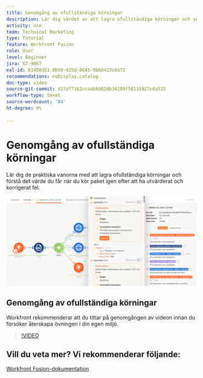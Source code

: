 ```yaml
---
title: Genomgång av ofullständiga körningar
description: Lär dig värdet av att lagra ofullständiga körningar och sedan köra om paket efter att du har utvärderat och korrigerat fel i  [!DNL Adobe Workfront Fusion].
activity: use
team: Technical Marketing
type: Tutorial
feature: Workfront Fusion
role: User
level: Beginner
jira: KT-9067
exl-id: 81458d51-8b58-425d-8645-9b60423c6a72
recommendations: noDisplay,catalog
doc-type: video
source-git-commit: d17df7162ccaab6b62db34209f50131927c0a532
workflow-type: tm+mt
source-wordcount: '84'
ht-degree: 0%

---
```


# Genomgång av ofullständiga körningar

Lär dig de praktiska vanorna med att lagra ofullständiga körningar och förstå det värde du får när du kör paket igen efter att ha utvärderat och korrigerat fel.

![En bild av ett scenario med felhantering](assets/troubleshooting-and-error-handling-8.png)

## Genomgång av ofullständiga körningar

Workfront rekommenderar att du tittar på genomgången av videon innan du försöker återskapa övningen i din egen miljö.

>[!VIDEO](https://video.tv.adobe.com/v/335308/?quality=12&learn=on&enablevpops)

## Vill du veta mer? Vi rekommenderar följande:

[Workfront Fusion-dokumentation](https://experienceleague.adobe.com/docs/workfront/using/adobe-workfront-fusion/workfront-fusion-2.html?lang=sv-SE)
